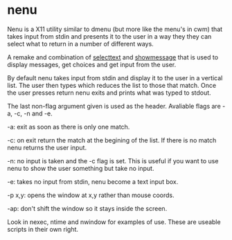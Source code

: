 nenu
==========

Nenu is a X11 utility similar to dmenu (but more like the menu's in cwm) that
takes input from stdin and presents it to the user in a way they they can 
select what to return in a number of different ways.

A remake and combination of [selecttext](http://github.com/mytch444/selecttext)
and [showmessage](http://github.com/mytch444/showmessage) that is used to 
display messages, get choices and get input from the user.

By default nenu takes input from stdin and display it to the user in a vertical
list. The user then types which reduces the list to those that match. Once the 
user presses return nenu exits and prints what was typed to stdout.

The last non-flag argument given is used as the header.
Avaliable flags are -a, -c, -n and -e.

-a: exit as soon as there is only one match.

-c: on exit return the match at the begining of the list. If there is no match
	nenu returns the user input.

-n: no input is taken and the -c flag is set. This is useful if you want to use
	nenu to show the user something but take no input.

-e: takes no input from stdin, nenu become a text input box.

-p x,y: opens the window at x,y rather than mouse coords.

-ap: don't shift the window so it stays inside the screen.

Look in nexec, ntime and nwindow for examples of use. These are useable scripts
in their own right.
